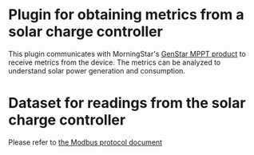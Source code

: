 # Plugin for obtaining metrics from a solar charge controller
This plugin communicates with MorningStar's [GenStar MPPT product](https://www.morningstarcorp.com/products/genstar-mppt/) to receive metrics from the device. The metrics can be analyzed to understand solar power generation and consumption.

# Dataset for readings from the solar charge controller
Please refer to [the Modbus protocol document](https://www.morningstarcorp.com/wp-content/uploads/technical-doc-genstar-mppt-modbus-specification-en.pdf)
